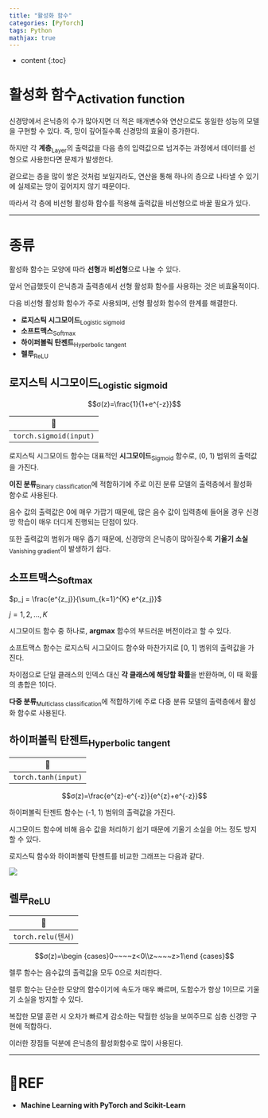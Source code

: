 ```yaml
---
title: "활성화 함수"
categories: [PyTorch]
tags: Python
mathjax: true
---
```


* content
{:toc}
# 활성화 함수<sub>Activation function</sub>

신경망에서 은닉층의 수가 많아지면 더 적은 매개변수와 연산으로도 동일한 성능의 모델을 구현할 수 있다. 즉, 망이 깊어질수록 신경망의 효율이 증가한다.

하지만 각 **계층**<sub>Layer</sub>의 출력값을 다음 층의 입력값으로 넘겨주는 과정에서 데이터를 선형으로 사용한다면 문제가 발생한다.

겉으로는 층을 많이 쌓은 것처럼 보일지라도, 연산을 통해 하나의 층으로 나타낼 수 있기에 실제로는 망이 깊어지지 않기 때문이다.

따라서 각 층에 비선형 활성화 함수를 적용해 출력값을 비선형으로 바꿀 필요가 있다.

---

# 종류

활성화 함수는 모양에 따라 **선형**과 **비선형**으로 나눌 수 있다.

앞서 언급했듯이 은닉층과 출력층에서 선형 활성화 함수를 사용하는 것은 비효율적이다.

다음 비선형 활성화 함수가 주로 사용되며, 선형 활성화 함수의 한계를 해결한다.

-   **로지스틱 시그모이드**<sub>Logistic sigmoid</sub>
-   **소프트맥스**<sub>Softmax</sub>
-   **하이퍼볼릭 탄젠트**<sub>Hyperbolic tangent</sub>
-   **렐루**<sub>ReLU</sub>

## 로지스틱 시그모이드<sub>Logistic sigmoid</sub>

$$σ(z)=\frac{1}{1+e^{-z}}$$

| 🧶                      |
| ---------------------- |
| `torch.sigmoid(input)` |

로지스틱 시그모이드 함수는 대표적인 **시그모이드**<sub>Sigmoid</sub> 함수로, (0, 1) 범위의 출력값을 가진다.

**이진 분류**<sub>Binary classification</sub>에 적합하기에 주로 이진 분류 모델의 출력층에서 활성화 함수로 사용된다.

음수 값의 출력값은 0에 매우 가깝기 때문에, 많은 음수 값이 입력층에 들어올 경우 신경망 학습이 매우 더디게 진행되는 단점이 있다. 

또한 출력값의 범위가 매우 좁기 때문에, 신경망의 은닉층이 많아질수록 **기울기 소실**<sub>Vanishing gradient</sub>이 발생하기 쉽다.

## 소프트맥스<sub>Softmax</sub>

$p_j = \frac{e^{z_j}}{\sum_{k=1}^{K} e^{z_j}}$

$j = 1,2, \dots ,K$

시그모이드 함수 중 하나로, **argmax** 함수의 부드러운 버전이라고 할 수 있다.

소프트맥스 함수는 로지스틱 시그모이드 함수와 마찬가지로 [0, 1] 범위의 출력값을 가진다.

차이점으로 단일 클래스의 인덱스 대신 **각 클래스에 해당할 확률**을 반환하며, 이 때 확률의 총합은 1이다.

**다중 분류**<sub>Multiclass classification</sub>에 적합하기에 주로 다중 분류 모델의 출력층에서 활성화 함수로 사용된다.

## 하이퍼볼릭 탄젠트<sub>Hyperbolic tangent</sub>

| 🧶                   |
| ------------------- |
| `torch.tanh(input)` |

$$σ(z)=\frac{e^{z}-e^{-z}}{e^{z}+e^{-z}}$$

하이퍼볼릭 탄젠트 함수는 (-1, 1) 범위의 출력값을 가진다.

시그모이드 함수에 비해 음수 값을 처리하기 쉽기 때문에 기울기 소실을 어느 정도 방지할 수 있다.

로지스틱 함수와 하이퍼볼릭 탄젠트를 비교한 그래프는 다음과 같다.

![](https://i.imgur.com/4zEB4RR.png)

## 렐루<sub>ReLU</sub>

| 🧶                        |
| ------------------------ |
| ````torch.relu(텐서)```` |

$$σ(z)=\begin {cases}0~~~~z<0\\z~~~~z>1\end {cases}$$

렐루 함수는 음수값의 출력값을 모두 0으로 처리한다.

렐루 함수는 단순한 모양의 함수이기에 속도가 매우 빠르며, 도함수가 항상 1이므로 기울기 소실을 방지할 수 있다.

복잡한 모델 훈련 시 오차가 빠르게 감소하는 탁월한 성능을 보여주므로 심층 신경망 구현에 적합하다.

이러한 장점들 덕분에 은닉층의 활성화함수로 많이 사용된다.

---

# 📌REF

-   **Machine Learning with PyTorch and Scikit-Learn**

